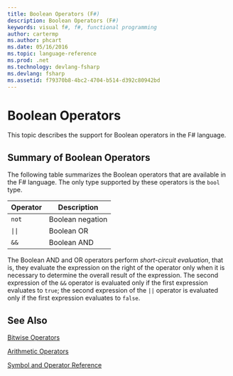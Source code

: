 ```yaml
---
title: Boolean Operators (F#)
description: Boolean Operators (F#)
keywords: visual f#, f#, functional programming
author: cartermp
ms.author: phcart
ms.date: 05/16/2016
ms.topic: language-reference
ms.prod: .net
ms.technology: devlang-fsharp
ms.devlang: fsharp
ms.assetid: f79370b8-4bc2-4704-b514-d392c80942bd 
---
```


# Boolean Operators

This topic describes the support for Boolean operators in the F# language.


## Summary of Boolean Operators
The following table summarizes the Boolean operators that are available in the F# language. The only type supported by these operators is the `bool` type.

|Operator|Description|
|--------|-----------|
|`not`|Boolean negation|
|<code>&#124;&#124;</code>|Boolean OR|
|`&&`|Boolean AND|

The Boolean AND and OR operators perform *short-circuit evaluation*, that is, they evaluate the expression on the right of the operator only when it is necessary to determine the overall result of the expression. The second expression of the `&&` operator is evaluated only if the first expression evaluates to `true`; the second expression of the `||` operator is evaluated only if the first expression evaluates to `false`.

## See Also
[Bitwise Operators](bitwise-operators.md)

[Arithmetic Operators](arithmetic-operators.md)

[Symbol and Operator Reference](index.md)
